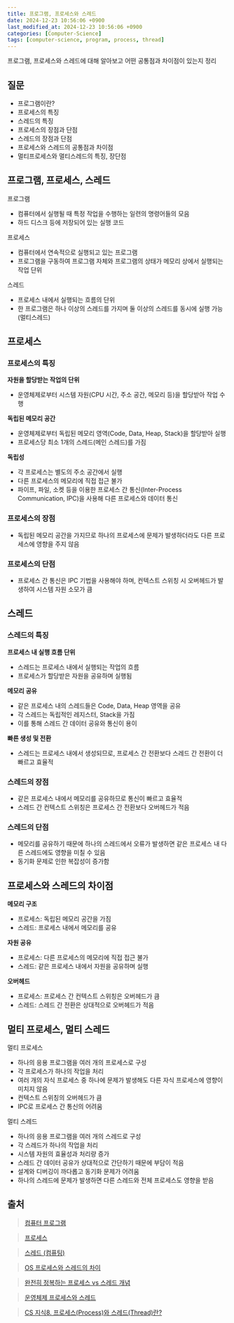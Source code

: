 ```yaml
---
title: 프로그램, 프로세스와 스레드
date: 2024-12-23 10:56:06 +0900
last_modified_at: 2024-12-23 10:56:06 +0900
categories: [Computer-Science]
tags: [computer-science, program, process, thread]
---
```


프로그램, 프로세스와 스레드에 대해 알아보고 어떤 공통점과 차이점이 있는지 정리

## 질문

- 프로그램이란?
- 프로세스의 특징
- 스레드의 특징
- 프로세스의 장점과 단점
- 스레드의 장점과 단점
- 프로세스와 스레드의 공통점과 차이점
- 멀티프로세스와 멀티스레드의 특징, 장단점

## 프로그램, 프로세스, 스레드

프로그램

- 컴퓨터에서 실행될 때 특정 작업을 수행하는 일련의 명령어들의 모음
- 하드 디스크 등에 저장되어 있는 실행 코드

프로세스

- 컴퓨터에서 연속적으로 실행되고 있는 프로그램
- 프로그램을 구동하여 프로그램 자체와 프로그램의 상태가 메모리 상에서 실행되는 작업 단위

스레드

- 프로세스 내에서 실행되는 흐름의 단위
- 한 프로그램은 하나 이상의 스레드를 가지며 둘 이상의 스레드를 동시에 실행 가능 (멀티스레드)

## 프로세스

### 프로세스의 특징

**자원을 할당받는 작업의 단위**

- 운영체제로부터 시스템 자원(CPU 시간, 주소 공간, 메모리 등)을 할당받아 작업 수행

**독립된 메모리 공간**

- 운영체제로부터 독립된 메모리 영역(Code, Data, Heap, Stack)을 할당받아 실행
- 프로세스당 최소 1개의 스레드(메인 스레드)를 가짐

**독립성**

- 각 프로세스는 별도의 주소 공간에서 실행
- 다른 프로세스의 메모리에 직접 접근 불가
- 파이프, 파일, 소켓 등을 이용한 프로세스 간 통신(Inter-Process Communication, IPC)을 사용해 다른 프로세스와 데이터 통신

### 프로세스의 장점

- 독립된 메모리 공간을 가지므로 하나의 프로세스에 문제가 발생하더라도 다른 프로세스에 영향을 주지 않음

### 프로세스의 단점

- 프로세스 간 통신은 IPC 기법을 사용해야 하며, 컨텍스트 스위칭 시 오버헤드가 발생하여 시스템 자원 소모가 큼

## 스레드

### 스레드의 특징

**프로세스 내 실행 흐름 단위**

- 스레드는 프로세스 내에서 실행되는 작업의 흐름
- 프로세스가 할당받은 자원을 공유하며 실행됨

**메모리 공유**

- 같은 프로세스 내의 스레드들은 Code, Data, Heap 영역을 공유
- 각 스레드는 독립적인 레지스터, Stack을 가짐
- 이를 통해 스레드 간 데이터 공유와 통신이 용이

**빠른 생성 및 전환**

- 스레드는 프로세스 내에서 생성되므로, 프로세스 간 전환보다 스레드 간 전환이 더 빠르고 효율적

### 스레드의 장점

- 같은 프로세스 내에서 메모리를 공유하므로 통신이 빠르고 효율적
- 스레드 간 컨텍스트 스위칭은 프로세스 간 전환보다 오버헤드가 적음

### 스레드의 단점

- 메모리를 공유하기 때문에 하나의 스레드에서 오류가 발생하면 같은 프로세스 내 다른 스레드에도 영향을 미칠 수 있음
- 동기화 문제로 인한 복잡성이 증가함

## 프로세스와 스레드의 차이점

**메모리 구조**

- 프로세스: 독립된 메모리 공간을 가짐
- 스레드: 프로세스 내에서 메모리를 공유

**자원 공유**

- 프로세스: 다른 프로세스의 메모리에 직접 접근 불가
- 스레드: 같은 프로세스 내에서 자원을 공유하며 실행

**오버헤드**

- 프로세스: 프로세스 간 컨텍스트 스위칭은 오버헤드가 큼
- 스레드: 스레드 간 전환은 상대적으로 오버헤드가 적음

## 멀티 프로세스, 멀티 스레드

멀티 프로세스

- 하나의 응용 프로그램을 여러 개의 프로세스로 구성
- 각 프로세스가 하나의 작업을 처리
- 여러 개의 자식 프로세스 중 하나에 문제가 발생해도 다른 자식 프로세스에 영향이 미치지 않음
- 컨텍스트 스위칭의 오버헤드가 큼
- IPC로 프로세스 간 통신의 어려움

멀티 스레드

- 하나의 응용 프로그램을 여러 개의 스레드로 구성
- 각 스레드가 하나의 작업을 처리
- 시스템 자원의 효율성과 처리량 증가
- 스레드 간 데이터 공유가 상대적으로 간단하기 때문에 부담이 적음
- 설계와 디버깅이 까다롭고 동기화 문제가 어려움
- 하나의 스레드에 문제가 발생하면 다른 스레드와 전체 프로세스도 영향을 받음

## 출처

> [컴퓨터 프로그램](https://ko.wikipedia.org/wiki/%EC%BB%B4%ED%93%A8%ED%84%B0_%ED%94%84%EB%A1%9C%EA%B7%B8%EB%9E%A8)

> [프로세스](https://ko.wikipedia.org/wiki/%ED%94%84%EB%A1%9C%EC%84%B8%EC%8A%A4)

> [스레드 (컴퓨팅)](<https://ko.wikipedia.org/wiki/%EC%8A%A4%EB%A0%88%EB%93%9C_(%EC%BB%B4%ED%93%A8%ED%8C%85)>)

> [OS 프로세스와 스레드의 차이](https://gmlwjd9405.github.io/2018/09/14/process-vs-thread)

> [완전히 정복하는 프로세스 vs 스레드 개념](https://inpa.tistory.com/entry/%F0%9F%91%A9%E2%80%8D%F0%9F%92%BB-%ED%94%84%EB%A1%9C%EC%84%B8%EC%8A%A4-%E2%9A%94%EF%B8%8F-%EC%93%B0%EB%A0%88%EB%93%9C-%EC%B0%A8%EC%9D%B4)

> [운영체제 프로세스와 스레드](https://velog.io/@aeong98/%EC%9A%B4%EC%98%81%EC%B2%B4%EC%A0%9COS-%ED%94%84%EB%A1%9C%EC%84%B8%EC%8A%A4%EC%99%80-%EC%8A%A4%EB%A0%88%EB%93%9C)

> [CS 지식8. 프로세스(Process)와 스레드(Thread)란?](https://somaz.tistory.com/265)
